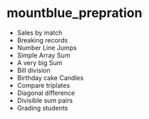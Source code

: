 # mountblue_prepration

* Sales by match 
* Breaking records 
* Number Line Jumps
* Simple Array Sum
* A very big Sum
* Bill division
* Birthday cake Candles 
* Compare triplates
* Diagonal difference
* Divisible sum pairs
* Grading students
